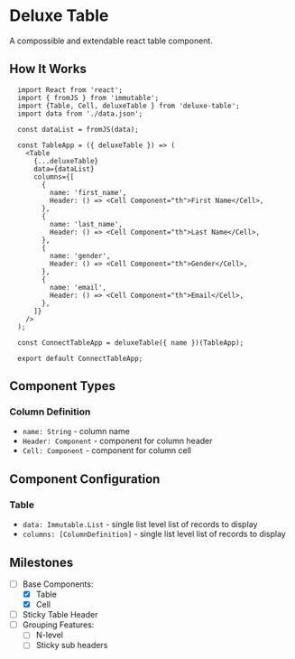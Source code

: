 # Deluxe Table
A compossible and extendable react table component.

## How It Works

```
  import React from 'react';
  import { fromJS } from 'immutable';
  import {Table, Cell, deluxeTable } from 'deluxe-table';
  import data from './data.json';

  const dataList = fromJS(data);

  const TableApp = ({ deluxeTable }) => (
    <Table
      {...deluxeTable}
      data={dataList}
      columns={[
        {
          name: 'first_name',
          Header: () => <Cell Component="th">First Name</Cell>,
        },
        {
          name: 'last_name',
          Header: () => <Cell Component="th">Last Name</Cell>,
        },
        {
          name: 'gender',
          Header: () => <Cell Component="th">Gender</Cell>,
        },
        {
          name: 'email',
          Header: () => <Cell Component="th">Email</Cell>,
        },
      ]}
    />
  );

  const ConnectTableApp = deluxeTable({ name })(TableApp);

  export default ConnectTableApp;
```

## Component Types

### Column Definition
- `name: String` - column name
- `Header: Component` - component for column header
- `Cell: Component` - component for column cell

## Component Configuration

### Table
- `data: Immutable.List` - single list level list of records to display
- `columns: [ColumnDefinition]` - single list level list of records to display

## Milestones
- [ ] Base Components:
    - [X] Table
    - [X] Cell
- [ ] Sticky Table Header
- [ ] Grouping Features:
  - [ ] N-level
  - [ ] Sticky sub headers
